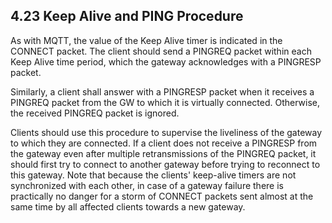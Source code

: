<!-- transformation-note: left upstream numbering of headings for verification -->
## 4.23 Keep Alive and PING Procedure

As with MQTT, the value of the Keep Alive timer is indicated in the CONNECT packet.
The client should send a PINGREQ packet within each Keep Alive time period, which the gateway acknowledges with a PINGRESP packet.

Similarly, a client shall answer with a PINGRESP packet when it receives a PINGREQ packet from the GW to which it is virtually connected.
Otherwise, the received PINGREQ packet is ignored.

Clients should use this procedure to supervise the liveliness of the gateway to which they are connected.
If a client does not receive a PINGRESP from the gateway even after multiple retransmissions of the PINGREQ packet,
it should first try to connect to another gateway before trying to reconnect to this gateway.
Note that because the clients' keep-alive timers are not synchronized with each other,
in case of a gateway failure there is practically no danger for a storm of CONNECT packets sent almost at the same time by
all affected clients towards a new gateway.
